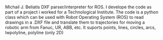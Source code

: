 Michail J. Beliatis DXF parser/interpreter for ROS. I develope the code as part of a project i worked for a Technological Institute. The code is a python class which can be used with Robot Operating System (ROS) to read drawings in a .DXF file and translate them to trajectories for moving a robotic arm from Fanuc, UR, ABB, etc.
It suports points, lines, circles, arcs, lwpolyline, polyline (only 2D)

